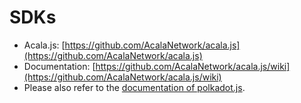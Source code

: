 # SDKs

* Acala.js: [https://github.com/AcalaNetwork/acala.js](https://github.com/AcalaNetwork/acala.js)
* Documentation: [https://github.com/AcalaNetwork/acala.js/wiki](https://github.com/AcalaNetwork/acala.js/wiki)
* Please also refer to the [documentation of polkadot.js](https://polkadot.js.org/docs/api/).
